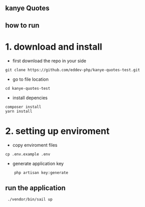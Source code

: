 ## kanye Quotes

## how to run

# 1. download and install

-   first download the repo in your side

```
git clone https://github.com/eddev-php/kanye-quotes-test.git
```

-   go to file location

```
cd kanye-quotes-test
```

-   install depencies

```
composer install
yarn install
```

# 2. setting up enviroment

-   copy enviroment files

```
cp .env.example .env
```

-   generate application key

```
    php artisan key:generate
```

## run the application

```
 ./vendor/bin/sail up
```
